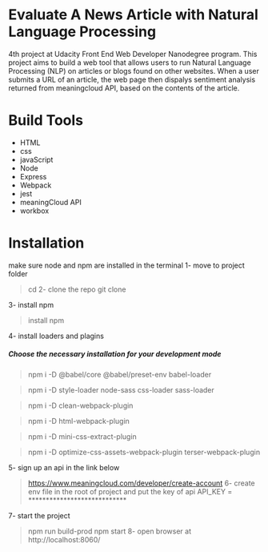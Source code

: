 # Evaluate A News Article with Natural Language Processing

4th project at Udacity Front End Web Developer Nanodegree program.
This project aims to build a web tool that allows users to run Natural Language Processing (NLP) on articles or blogs found on other websites. When a user submits a URL of an article, the web page then dispalys sentiment analysis returned from meaningcloud API, based on the contents of the article.

# Build Tools

* HTML
* css
* javaScript
* Node
* Express
* Webpack
* jest
* meaningCloud API
* workbox

# Installation
make sure node and npm are installed in the terminal 
1- move to project folder
> cd <project directory>
2- clone the repo 
> git clone <repo url >
  
3- install npm 

> install npm

4- install loaders and plagins 

##### Choose the necessary installation for your development mode
> npm i -D @babel/core @babel/preset-env babel-loader
  
> npm i -D style-loader node-sass css-loader sass-loader
  
> npm i -D clean-webpack-plugin
  
> npm i -D html-webpack-plugin
  
> npm i -D mini-css-extract-plugin
  
> npm i -D optimize-css-assets-webpack-plugin terser-webpack-plugin

5- sign up an api in the link below 
> https://www.meaningcloud.com/developer/create-account
6- create env file in the root of project and put the key of api 
> API_KEY = ****************************

7- start the project 
> npm run build-prod 
> npm start 
8- open browser at http://localhost:8060/
